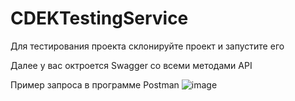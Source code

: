 # CDEKTestingService

Для тестирования проекта склонируйте проект и запустите его

Далее у вас октроется Swagger со всеми методами API

Пример запроса в программе Postman
![image](https://github.com/Sla1mer/CDEKTestingServie/assets/51483550/12744f01-95bc-4de1-a24d-6865c17f931d)
